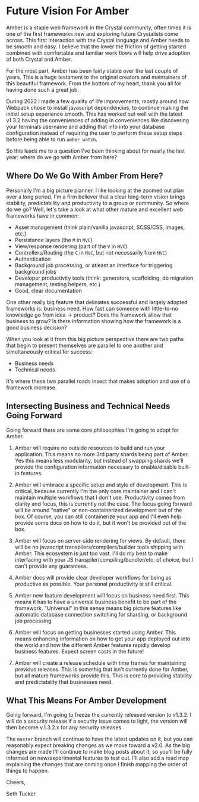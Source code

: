 # Future Vision For Amber

Amber is a staple web framework in the Crystal community, often times it is one of the first frameworks new and exploring future Crystalists come across. This first interaction with the Crystal language and Amber needs to be smooth and easy. I believe that the lower the friction of getting started combined with comfortable and familiar work flows will help drive adoption of both Crystal and Amber.

For the most part, Amber has been fairly stable over the last couple of years. This is a huge testament to the original creators and maintainers of this beautiful framework. From the bottom of my heart, thank you all for having done such a great job. 

During 2022 I made a few quality of life improvements, mostly around how Webpack chose to install javascript dependencies, to continue making the initial setup experience smooth. This has worked out well with the latest v1.3.2 having the conveniences of adding in conveniences like discovering your terminals username and adding that info into your database configuration instead of requiring the user to perform these setup steps before being able to run `amber watch`.

So this leads me to a question I've been thinking about for nearly the last year: where do we go with Amber from here?

## Where Do We Go With Amber From Here?

Personally I'm a big picture planner. I like looking at the zoomed out plan over a long period. I'm a firm believer that a clear long-term vision brings stability, predictability and productivity to a group or community. So where do we go? Well, let's take a look at what other mature and excellent web frameworks have in common:

- Asset management (think plain/vanilla javascript, SCSS/CSS, images, etc.)
- Persistance layers (the `M` in `MVC`)
- View/response rendering (part of the `V` in `MVC`)
- Controllers/Routing (the `C` in `MVC`, but not necessarily from `MVC`)
- Authentication
- Background job processing, or atleast an interface for triggering background jobs
- Developer productivity tools (think: generators, scaffolding, db migration management, testing helpers, etc.)
- Good, clear documentation

One other really big feature that deliniates successful and largely adopted frameworks is: business need. How fast can someone with little-to-no knowledge go from idea -> product? Does the framework allow that business to grow? Is there information showing how the framework is a good business decision?

When you look at it from this big picture perspective there are two paths that begin to present themselves are parallel to one another and simultaneously critical for success:

- Business needs
- Technical needs

It's where these two parallel roads insect that makes adoption and use of a framework increase.

## Intersecting Business and Technical Needs Going Forward

Going forward there are some core philosophies I'm going to adopt for Amber.

1. Amber will require no outside resources to build and run your application. This means no more 3rd party shards being part of Amber. Yes this means less modularity, but instead of swapping shards we'll provide the configuration information necessary to enable/disable built-in features. 

2. Amber will embrace a specific setup and style of development. This is critical, because currently I'm the only core maintainer and I can't maintain multiple workflows that I don't use. Productivity comes from clarity and focus, this is currently not the case. The focus going forward will be around "native" or non-containerized development out of the box. Of course, you can still containerize your app and I'll even help provide some docs on how to do it, but it won't be provided out of the box.

3. Amber will focus on server-side rendering for views. By default, there will be no javascript transpilers/compilers/builder tools shipping with Amber. This ecosystem is just too vast. I'll do my best to make interfacing with your JS transpiler/compiling/bundler/etc. of choice, but I can't provide any guarantees.

4. Amber docs will provide clear developer workflows for being as productive as possible. Your personal productivity is still critical.

5. Amber new feature development will focus on business need first. This means it has to have a universal business benefit to be part of the framework. "Universal" in this sense means big picture features like automatic database connection switching for sharding, or background job processing.

6. Amber will focus on getting businesses started using Amber. This means enhancing information on how to get your app deployed out into the world and how the different Amber features rapidly develop business features. Expect screen casts in the future!

7. Amber will create a release schedule with time frames for maintaining previous releases. This is somethig that isn't currently done for Amber, but all mature frameworks provide this. This is core to providing stability and predictability that businesses need.

## What This Means For Amber Development

Going forward, I'm going to freeze the currently released version to v1.3.2. I will do a security release if a security issue comes to light, the version will then become v.1.3.2.x for any security releases.

The `master` branch will continue to have the latest updates on it, but you can reasonably expect breaking changes as we move toward a v2.0. As the big changes are made I'll continue to make blog posts about it, so you'll be fully informed on new/experimental features to test out. I'll also add a road map explaining the changes that are coming once I finish mapping the order of things to happen.

Cheers,

Seth Tucker
